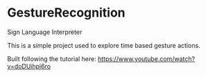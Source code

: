 # GestureRecognition
Sign Language Interpreter

This is a simple project used to explore time based gesture actions.

Built following the tutorial here: https://www.youtube.com/watch?v=doDUihpj6ro
